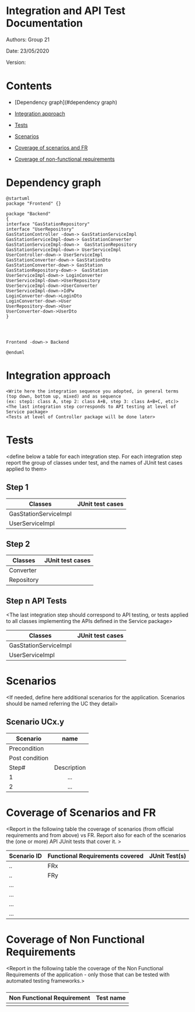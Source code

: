 # Integration and API Test Documentation

Authors: Group  21

Date: 23/05/2020

Version:

# Contents

- [Dependency graph](#dependency graph)

- [Integration approach](#integration)

- [Tests](#tests)

- [Scenarios](#scenarios)

- [Coverage of scenarios and FR](#scenario-coverage)
- [Coverage of non-functional requirements](#nfr-coverage)



# Dependency graph 

```plantuml
@startuml
package "Frontend" {}

package "Backend" 
{
interface "GasStationRepository"
interface "UserRepository"
GasStationController -down-> GasStationServiceImpl
GasStationServiceImpl-down-> GasStationConverter
GasStationServiceImpl-down->  GasStationRepository
GasStationServiceImpl-down-> UserServiceImpl
UserController-down-> UserServiceImpl
GasStationConverter-down-> GasStationDto
GasStationConverter-down-> GasStation
GasStationRepository-down->  GasStation
UserServiceImpl-down-> LoginConverter
UserServiceImpl-down->UserRepository
UserServiceImpl-down->UserConverter
UserServiceImpl-down->IdPw
LoginConverter-down->LoginDto
LoginConverter-down->User
UserRepository-down->User
UserConverter-down->UserDto
}




Frontend -down-> Backend

@enduml

```
     
# Integration approach

    <Write here the integration sequence you adopted, in general terms (top down, bottom up, mixed) and as sequence
    (ex: step1: class A, step 2: class A+B, step 3: class A+B+C, etc)> 
    <The last integration step corresponds to API testing at level of Service package>
    <Tests at level of Controller package will be done later>



#  Tests

   <define below a table for each integration step. For each integration step report the group of classes under test, and the names of
     JUnit test cases applied to them>

## Step 1
| Classes  | JUnit test cases |
|--|--|
|GasStationServiceImpl||
|UserServiceImpl||


## Step 2
| Classes  | JUnit test cases |
|--|--|
|Converter||
|Repository||


## Step n API Tests

   <The last integration step  should correspond to API testing, or tests applied to all classes implementing the APIs defined in the Service package>

| Classes  | JUnit test cases |
|--|--|
|GasStationServiceImpl||
|UserServiceImpl||




# Scenarios


<If needed, define here additional scenarios for the application. Scenarios should be named
 referring the UC they detail>

## Scenario UCx.y

| Scenario |  name |
| ------------- |:-------------:| 
|  Precondition     |  |
|  Post condition     |   |
| Step#        | Description  |
|  1     |  ... |  
|  2     |  ... |



# Coverage of Scenarios and FR


<Report in the following table the coverage of  scenarios (from official requirements and from above) vs FR. 
Report also for each of the scenarios the (one or more) API JUnit tests that cover it. >




| Scenario ID | Functional Requirements covered | JUnit  Test(s) | 
| ----------- | ------------------------------- | ----------- | 
|  ..         | FRx                             |             |             
|  ..         | FRy                             |             |             
| ...         |                                 |             |             
| ...         |                                 |             |             
| ...         |                                 |             |             
| ...         |                                 |             |             



# Coverage of Non Functional Requirements


<Report in the following table the coverage of the Non Functional Requirements of the application - only those that can be tested with automated testing frameworks.>


### 

| Non Functional Requirement | Test name |
| -------------------------- | --------- |
|                            |           |


